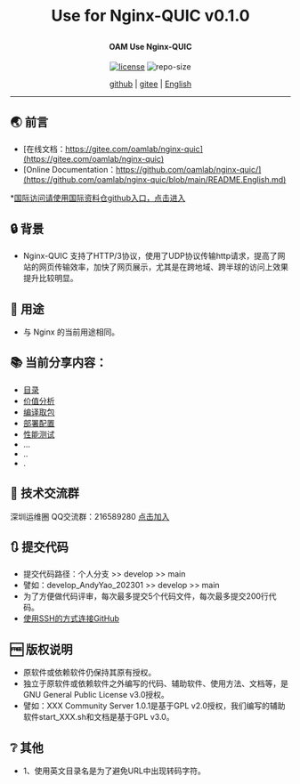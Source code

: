 
<h1 align="center" style="margin: 30px 0 30px; font-weight: bold;">Use for Nginx-QUIC v0.1.0</h1>
<h4 align="center">OAM Use Nginx-QUIC</h4>
<p align="center">
  <a href="./LICENSE"><img alt="license" src="https://img.shields.io/github/license/oamlab/nginx-quic" /></a>
  <img alt="repo-size" src="https://img.shields.io/github/repo-size/oamlab/nginx-quic" />
</p>

<p align="center">
   <a href="https://github.com/oamlab/nginx-quic">github</a> | 
   <a href="https://gitee.com/oamlab/nginx-quic">gitee</a> | 
   <a href="https://github.com/oamlab/nginx-quic/blob/main/README.English.md">English</a>
</p>

<p align="center"></p>

---

## 🌏 前言
- [在线文档：https://gitee.com/oamlab/nginx-quic](https://gitee.com/oamlab/nginx-quic)
- [Online Documentation：https://github.com/oamlab/nginx-quic/](https://github.com/oamlab/nginx-quic/blob/main/README.English.md)

*[国际访问请使用国际资料仓github入口，点击进入](https://github.com/oamlab/nginx-quic)

## 🔒 背景
- Nginx-QUIC 支持了HTTP/3协议，使用了UDP协议传输http请求，提高了网站的网页传输效率，加快了网页展示，尤其是在跨地域、跨半球的访问上效果提升比较明显。

## 🔑 用途
- 与 Nginx 的当前用途相同。

## 📚 当前分享内容：

- [目录](./nginx-quic)
- [价值分析](./nginx-quic/3011_Value_Analysis)
- [编译取包](./nginx-quic/3021_Compile_or_Package)
- [部署配置](./nginx-quic/3061_Deploy_Config)
- [性能测试](./nginx-quic/3121_Performance_Testing)
- ...
- ..
- .

## 📶 技术交流群
深圳运维圈 QQ交流群：216589280 [点击加入](https://jq.qq.com/?_wv=1027&k=tdDtDoUp)

## 🔃 提交代码
- 提交代码路径：个人分支 >> develop >> main
- 譬如：develop_AndyYao_202301 >> develop >> main
- 为了方便做代码评审，每次最多提交5个代码文件，每次最多提交200行代码。
- [使用SSH的方式连接GitHub](https://github.com/oamlab/oamlab/blob/main/OAMLab/171_%E8%BF%90%E7%BB%B4%E5%B7%A5%E5%85%B7/301_%E5%BC%80%E5%8F%91%E5%B7%A5%E5%85%B7/211_GitHub_SSH_Key.md)

## 🆓 版权说明
- 原软件或依赖软件仍保持其原有授权。
- 独立于原软件或依赖软件之外编写的代码、辅助软件、使用方法、文档等，是GNU General Public License v3.0授权。
- 譬如：XXX Community Server 1.0.1是基于GPL v2.0授权，我们编写的辅助软件start_XXX.sh和文档是基于GPL v3.0。

## ❔ 其他
- 1、使用英文目录名是为了避免URL中出现转码字符。